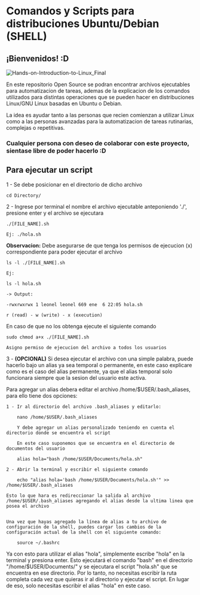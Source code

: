# Comandos y Scripts para distribuciones Ubuntu/Debian (SHELL)

## ¡Bienvenidos! :D

![Hands-on-Introduction-to-Linux_Final](https://user-images.githubusercontent.com/48606307/212501298-04f89397-760b-435f-b533-ce23b1d54967.png)


En este repositorio Open Source se podran encontrar archivos ejecutables para automatizacion de tareas, ademas de la
explicacion de los comandos utilizados para distintas operaciones que se pueden hacer en distribuciones 
Linux/GNU Linux basadas en Ubuntu o Debian.

La idea es ayudar tanto a las personas que recien comienzan a utilizar Linux como a las personas avanzadas para la automatizacion de tareas rutinarias,
complejas o repetitivas.

### Cualquier persona con deseo de colaborar con este proyecto, sientase libre de poder hacerlo :D










## Para ejecutar un script

1 - Se debe posicionar en el directorio de dicho archivo

    cd Directory/
  
2 - Ingrese por terminal el nombre el archivo ejecutable anteponiendo './', presione enter y el archivo se ejecutara

    ./[FILE_NAME].sh
  
    Ej: ./hola.sh

**Observacion:** Debe asegurarse de que tenga los permisos de ejecucion (x) correspondiente para poder ejecutar el archivo
    
    ls -l ./[FILE_NAME].sh
    
    Ej:
    
    ls -l hola.sh
    
    -> Output:
    
    -rwxrwxrwx 1 leonel leonel 669 ene  6 22:05 hola.sh
    
    r (read) - w (write) - x (execution)
En caso de que no los obtenga ejecute el siguiente comando
    
    sudo chmod a+x ./[FILE_NAME].sh
    
    Asigno permiso de ejecucion del archivo a todos los usuarios 
    
    
    
3 - **(OPCIONAL)** Si desea ejecutar el archivo con una simple palabra, puede hacerlo bajo un alias ya sea temporal o permanente, en este caso explicare como es el caso del alias permanente, ya que el alias temporal solo funcionara siempre que la sesion del usuario este activa.


Para agregar un alias debera editar el archivo /home/$USER/.bash_aliases, para ello tiene dos opciones:


	1 - Ir al directorio del archivo .bash_aliases y editarlo:
	
		nano /home/$USER/.bash_aliases
		
		Y debe agregar un alias personalizado teniendo en cuenta el directorio donde se encuentra el script
		
		En este caso suponemos que se encuentra en el directorio de documentos del usuario 
		
		alias hola="bash /home/$USER/Documents/hola.sh"
 
	2 - Abrir la terminal y escribir el siguiente comando
	
		echo "alias hola='bash /home/$USER/Documents/hola.sh'" >> /home/$USER/.bash_aliases
	
	Esto lo que hara es redireccionar la salida al archivo /home/$USER/.bash_aliases agregando el alias desde la ultima linea que posea el archivo
	
	
	Una vez que hayas agregado la línea de alias a tu archivo de configuración de la shell, puedes cargar los cambios de la configuración actual de la shell con el siguiente comando:
	
		source ~/.bashrc


Ya con esto para utilizar el alias "hola", simplemente escribe "hola" en la terminal y presiona enter. Esto ejecutará el comando "bash" en el directorio "/home/$USER/Documents/" y se ejecutara el script "hola.sh" que se encuentra en ese directorio. Por lo tanto, no necesitas escribir la ruta completa cada vez que quieras ir al directorio y ejecutar el script. En lugar de eso, solo necesitas escribir el alias "hola" en este caso.
		
		  
